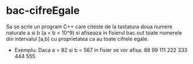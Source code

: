 # bac-cifreEgale
Sa se scrie un program C++ care citeste de la tastatura doua numere naturale a si b (a < b < 10^9) si afiseaza in fisierul bac.out toate numerele din intervalul [a,b] cu proprietatea ca au toate cifrele egale.
* Exemplu: Daca a = 82 si b = 567 in fisier se vor afisa: 88 99 111 222 333 444 555
